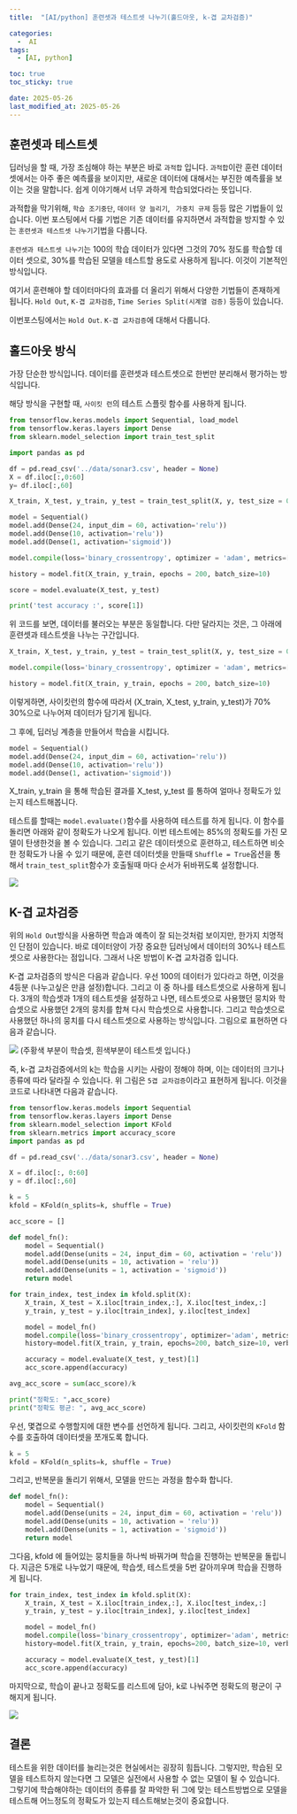 ```yaml
---
title:  "[AI/python] 훈련셋과 테스트셋 나누기(홀드아웃, k-겹 교차검증)" 

categories:
  -  AI
tags:
  - [AI, python]

toc: true
toc_sticky: true

date: 2025-05-26
last_modified_at: 2025-05-26
---
```


## 훈련셋과 테스트셋

딥러닝을 할 때, 가장 조심해야 하는 부분은 바로 `과적합` 입니다. `과적합`이란 훈련 데이터셋에서는 아주 좋은 예측률을 보이지만, 새로운 데이터에 대해서는 부진한 예측률을 보이는 것을 말합니다. 쉽게 이야기해서 너무 과하게 학습되었다라는 뜻입니다.

과적합을 막기위해, `학습 조기중단`, `데이터 양 늘리기`, ` 가중치 규제` 등등 많은 기법들이 있습니다. 이번 포스팅에서 다룰 기법은 기존 데이터를 유지하면서 과적합을 방지할 수 있는 `훈련셋과 테스트셋 나누기`기법을 다룹니다.

`훈련셋과 테스트셋 나누기`는 100의 학습 데이터가 있다면 그것의 70% 정도를 학습할 데이터 셋으로, 30%를 학습된 모델을 테스트할 용도로 사용하게 됩니다. 이것이 기본적인 방식입니다.

여기서 훈련해야 할 데이터마다의 효과를 더 올리기 위해서 다양한 기법들이 존재하게 됩니다. `Hold Out`, `K-겹 교차검증`, `Time Series Split(시계열 검증)` 등등이 있습니다.

이번포스팅에서는 `Hold Out`. `K-겹 교차검증`에 대해서 다룹니다.
## 홀드아웃 방식

가장 단순한 방식입니다. 데이터를 훈련셋과 테스트셋으로 한번만 분리해서 평가하는 방식입니다.

해당 방식을 구현할 때, `사이킷 런`의 테스트 스플릿 함수를 사용하게 됩니다. 

```python
from tensorflow.keras.models import Sequential, load_model
from tensorflow.keras.layers import Dense
from sklearn.model_selection import train_test_split

import pandas as pd

df = pd.read_csv('../data/sonar3.csv', header = None)
X = df.iloc[:,0:60]
y= df.iloc[:,60]

X_train, X_test, y_train, y_test = train_test_split(X, y, test_size = 0.3, shuffle = True)

model = Sequential()
model.add(Dense(24, input_dim = 60, activation='relu'))
model.add(Dense(10, activation='relu'))
model.add(Dense(1, activation='sigmoid'))

model.compile(loss='binary_crossentropy', optimizer = 'adam', metrics=['accuracy'])

history = model.fit(X_train, y_train, epochs = 200, batch_size=10)

score = model.evaluate(X_test, y_test)

print('test accuracy :', score[1])
```

위 코드를 보면, 데이터를 불러오는 부분은 동일합니다. 다만 달라지는 것은, 그 아래에 훈련셋과 테스트셋을 나누는 구간입니다.

```python
X_train, X_test, y_train, y_test = train_test_split(X, y, test_size = 0.3, shuffle = True)

model.compile(loss='binary_crossentropy', optimizer = 'adam', metrics=['accuracy'])

history = model.fit(X_train, y_train, epochs = 200, batch_size=10)
```

이렇게하면, 사이킷런의 함수에 따라서 (X_train, X_test, y_train, y_test)가 70% 30%으로 나누어져 데이터가 담기게 됩니다.

그 후에, 딥러닝 계층을 만들어서 학습을 시킵니다.

```python
model = Sequential()
model.add(Dense(24, input_dim = 60, activation='relu'))
model.add(Dense(10, activation='relu'))
model.add(Dense(1, activation='sigmoid'))
```

X_train, y_train 을 통해 학습된 결과를 X_test, y_test 를 통하여 얼마나 정확도가 있는지 테스트해봅니다.

테스트를 할때는 `model.evaluate()`함수를 사용하여 테스트를 하게 됩니다. 이 함수를 돌리면 아래와 같이 정확도가 나오게 됩니다. 이번 테스트에는 85%의 정확도를 가진 모델이 탄생한것을 볼 수 있습니다. 그리고 같은 데이터셋으로 훈련하고, 테스트하면 비슷한 정확도가 나올 수 있기 때문에, 훈련 데이터셋을 만들때 `Shuffle = True`옵션을 통해서 `train_test_split`함수가 호출될때 마다 순서가 뒤바뀌도록 설정합니다.

![](/images/Pasted%20image%2020250526230124.png)

## K-겹 교차검증

위의 `Hold Out`방식을 사용하면 학습과 예측이 잘 되는것처럼 보이지만, 한가지 치명적인 단점이 있습니다. 바로 데이터양이 가장 중요한 딥러닝에서 데이터의 30%나 테스트셋으로 사용한다는 점입니다. 그래서 나온 방법이 K-겹 교차검증 입니다.

K-겹 교차검증의 방식은 다음과 같습니다. 우선 100의 데이터가 있다라고 하면, 이것을 4등분 (나누고싶은 만큼 설정)합니다. 그리고 이 중 하나를 테스트셋으로 사용하게 됩니다. 3개의 학습셋과 1개의 테스트셋을 설정하고 나면, 테스트셋으로 사용했던 뭉치와 학습셋으로 사용했던 2개의 뭉치를 합쳐 다시 학습셋으로 사용합니다. 그리고 학습셋으로 사용했던 하나의 뭉치를 다시 테스트셋으로 사용하는 방식입니다. 그림으로 표현하면 다음과 같습니다.

![](/images/Pasted%20image%2020250526231142.png)
(주황색 부분이 학습셋, 흰색부분이 테스트셋 입니다.)

즉, k-겹 교차검증에서의 k는 학습을 시키는 사람이 정해야 하며, 이는 데이터의 크기나 종류에 따라 달라질 수 있습니다. 위 그림은 `5겹 교차검증`이라고 표현하게 됩니다. 이것을 코드로 나타내면 다음과 같습니다.

```python
from tensorflow.keras.models import Sequential
from tensorflow.keras.layers import Dense
from sklearn.model_selection import KFold
from sklearn.metrics import accuracy_score
import pandas as pd

df = pd.read_csv('../data/sonar3.csv', header = None)

X = df.iloc[:, 0:60]
y = df.iloc[:,60]

k = 5
kfold = KFold(n_splits=k, shuffle = True)

acc_score = []

def model_fn():
    model = Sequential()
    model.add(Dense(units = 24, input_dim = 60, activation = 'relu'))
    model.add(Dense(units = 10, activation = 'relu'))
    model.add(Dense(units = 1, activation = 'sigmoid'))
    return model

for train_index, test_index in kfold.split(X):
    X_train, X_test = X.iloc[train_index,:], X.iloc[test_index,:]
    y_train, y_test = y.iloc[train_index], y.iloc[test_index]

    model = model_fn()
    model.compile(loss='binary_crossentropy', optimizer='adam', metrics=['accuracy'])
    history=model.fit(X_train, y_train, epochs=200, batch_size=10, verbose=0)

    accuracy = model.evaluate(X_test, y_test)[1]
    acc_score.append(accuracy)

avg_acc_score = sum(acc_score)/k

print("정확도: ",acc_score)
print("정확도 평균: ", avg_acc_score)

```


우선, 몇겹으로 수행할지에 대한 변수를 선언하게 됩니다. 그리고, 사이킷런의 `KFold` 함수를 호출하여 데이터셋을 쪼개도록 합니다.

```python
k = 5
kfold = KFold(n_splits=k, shuffle = True)
```

그리고, 반복문을 돌리기 위해서, 모델을 만드는 과정을 함수화 합니다. 

```python
def model_fn():
    model = Sequential()
    model.add(Dense(units = 24, input_dim = 60, activation = 'relu'))
    model.add(Dense(units = 10, activation = 'relu'))
    model.add(Dense(units = 1, activation = 'sigmoid'))
    return model
```

그다음, kfold 에 들어있는 뭉치들을 하나씩 바꿔가며 학습을 진행하는 반복문을 돌립니다. 지금은 5개로 나누었기 때문에, 학습셋, 테스트셋을 5번 갈아끼우며 학습을 진행하게 됩니다.

```python
for train_index, test_index in kfold.split(X):
    X_train, X_test = X.iloc[train_index,:], X.iloc[test_index,:]
    y_train, y_test = y.iloc[train_index], y.iloc[test_index]

    model = model_fn()
    model.compile(loss='binary_crossentropy', optimizer='adam', metrics=['accuracy'])
    history=model.fit(X_train, y_train, epochs=200, batch_size=10, verbose=0)

    accuracy = model.evaluate(X_test, y_test)[1]
    acc_score.append(accuracy)
```

마지막으로, 학습이 끝나고 정확도를 리스트에 담아, k로 나눠주면 정확도의 평군이 구해지게 됩니다.

![](/images/Pasted%20image%2020250526231807.png)

## 결론

테스트을 위한 데이터를 늘리는것은 현실에서는 굉장히 힘듭니다. 그렇지만, 학습된 모델을 테스트하지 않는다면 그 모델은 실전에서 사용할 수 없는 모델이 될 수 있습니다. 그렇기에 학습해야하는 데이터의 종류를 잘 파악한 뒤 그에 맞는 테스트방법으로 모델을 테스트해 어느정도의 정확도가 있는지 테스트해보는것이 중요합니다.